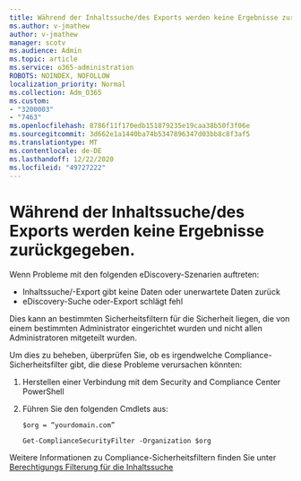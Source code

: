 ```yaml
---
title: Während der Inhaltssuche/des Exports werden keine Ergebnisse zurückgegeben.
ms.author: v-jmathew
author: v-jmathew
manager: scotv
ms.audience: Admin
ms.topic: article
ms.service: o365-administration
ROBOTS: NOINDEX, NOFOLLOW
localization_priority: Normal
ms.collection: Adm_O365
ms.custom:
- "3200003"
- "7463"
ms.openlocfilehash: 8786f11f170edb151879235e19caa38b50f3f06e
ms.sourcegitcommit: 3d662e1a1440ba74b5347896347d03bb8c8f3af5
ms.translationtype: MT
ms.contentlocale: de-DE
ms.lasthandoff: 12/22/2020
ms.locfileid: "49727222"
---
```

# <a name="no-results-returned-during-content-searchexport"></a>Während der Inhaltssuche/des Exports werden keine Ergebnisse zurückgegeben.

Wenn Probleme mit den folgenden eDiscovery-Szenarien auftreten:

- Inhaltssuche/-Export gibt keine Daten oder unerwartete Daten zurück
- eDiscovery-Suche oder-Export schlägt fehl

Dies kann an bestimmten Sicherheitsfiltern für die Sicherheit liegen, die von einem bestimmten Administrator eingerichtet wurden und nicht allen Administratoren mitgeteilt wurden.

Um dies zu beheben, überprüfen Sie, ob es irgendwelche Compliance-Sicherheitsfilter gibt, die diese Probleme verursachen könnten:

1. Herstellen einer Verbindung mit dem Security and Compliance Center PowerShell
2. Führen Sie den folgenden Cmdlets aus:

    `$org = “yourdomain.com”`

    `Get-ComplianceSecurityFilter -Organization $org`

Weitere Informationen zu Compliance-Sicherheitsfiltern finden Sie unter [Berechtigungs Filterung für die Inhaltssuche](https://docs.microsoft.com/microsoft-365/compliance/permissions-filtering-for-content-search)
